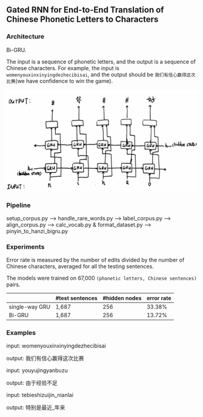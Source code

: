 ## Gated RNN for End-to-End Translation of Chinese Phonetic Letters to Characters

### Architecture 

Bi-GRU.

The input is a sequence of phonetic letters, and the output is a sequence of Chinese characters. 
For example, the input is ```womenyouxinxinyingdezhecibisai```, and the output should be ```我们有信心赢得这次比赛```(we have confidence to win the game).

![](architecture.png)

### Pipeline
setup_corpus.py
-->
handle_rare_words.py
-->
label_corpus.py
-->
align_corpus.py
-->
calc_vocab.py & format_dataset.py
-->
pinyin_to_hanzi_bigru.py

### Experiments

Error rate is measured by the number of edits divided by the number of Chinese characters, averaged for all the testing sentences.

The models were trained on 67,000 ```(phonetic letters, Chinese sentences)``` pairs.

|                | #test sentences | #hidden nodes | error rate |
|----------------|-----------------|---------------|------------|
| single-way GRU | 1,687           | 256           | 33.38%     |
| Bi-GRU         | 1,687           | 256           | 13.72%     |

### Examples
input: womenyouxinxinyingdezhecibisai

output: 我们有信心赢得这次比赛

input: youyujingyanbuzu

output: 由于经验不足

input: tebieshizuijin_nianlai

output: 特别是最近_年来
